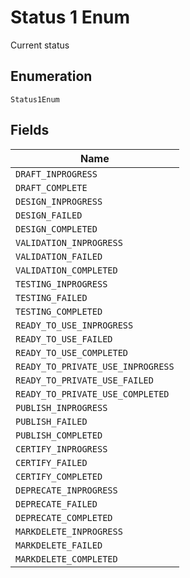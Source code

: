 
# Status 1 Enum

Current status

## Enumeration

`Status1Enum`

## Fields

| Name |
|  --- |
| `DRAFT_INPROGRESS` |
| `DRAFT_COMPLETE` |
| `DESIGN_INPROGRESS` |
| `DESIGN_FAILED` |
| `DESIGN_COMPLETED` |
| `VALIDATION_INPROGRESS` |
| `VALIDATION_FAILED` |
| `VALIDATION_COMPLETED` |
| `TESTING_INPROGRESS` |
| `TESTING_FAILED` |
| `TESTING_COMPLETED` |
| `READY_TO_USE_INPROGRESS` |
| `READY_TO_USE_FAILED` |
| `READY_TO_USE_COMPLETED` |
| `READY_TO_PRIVATE_USE_INPROGRESS` |
| `READY_TO_PRIVATE_USE_FAILED` |
| `READY_TO_PRIVATE_USE_COMPLETED` |
| `PUBLISH_INPROGRESS` |
| `PUBLISH_FAILED` |
| `PUBLISH_COMPLETED` |
| `CERTIFY_INPROGRESS` |
| `CERTIFY_FAILED` |
| `CERTIFY_COMPLETED` |
| `DEPRECATE_INPROGRESS` |
| `DEPRECATE_FAILED` |
| `DEPRECATE_COMPLETED` |
| `MARKDELETE_INPROGRESS` |
| `MARKDELETE_FAILED` |
| `MARKDELETE_COMPLETED` |

